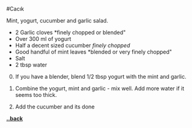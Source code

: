 #Cacık

Mint, yogurt, cucumber and garlic salad.

- 2 Garlic cloves *finely chopped or blended"
- Over 300 ml of yogurt
- Half a decent sized cucumber *finely chopped*
- Good handful of mint leaves *blended or very finely chopped"
- Salt
- 2 tbsp water

0. If you have a blender, blend 1/2 tbsp yogurt with the mint and garlic.

1. Combine the yogurt, mint and garlic - mix well. Add more water if it seems
too thick.

2. Add the cucumber and its done

[__\.\.back__](../readme.md)